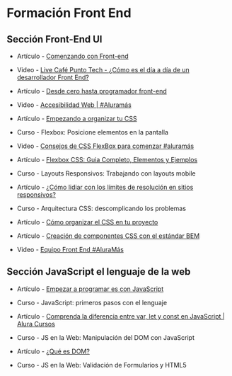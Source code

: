# Formación Front End

## Sección Front-End UI

* Artículo - [Comenzando con Front-end](https://www.aluracursos.com/blog/comenzando-con-front-end)

* Video - [Live Café Punto Tech - ¿Cómo es el día a día de un desarrollador Front End?](https://www.youtube.com/watch?v=rf7Yb1INgtQ&t=1869s)

* Artículo - [Desde cero hasta programador front-end](https://www.aluracursos.com/blog/desde-cero-hasta-programador-front-end)

* Video - [Accesibilidad Web | #Aluramás](https://www.youtube.com/watch?v=ngMOsuZL-XE&list=PLNKOkLkhi1KceHPDvWE7ZkPW7betyiAG0&index=39&t=2s)

* Artículo - [Empezando a organizar tu CSS](https://www.aluracursos.com/blog/empezando-a-organizar-tu-css)

* Curso - Flexbox: Posicione elementos en la pantalla

* Video - [Consejos de CSS FlexBox para comenzar #aluramás](https://www.youtube.com/watch?v=EB4vWLzfVcI&list=PLNKOkLkhi1KceHPDvWE7ZkPW7betyiAG0&index=37)

* Artículo - [Flexbox CSS: Guia Completo, Elementos y Ejemplos](https://www.aluracursos.com/blog/flexbox-css-guia-completo-elementos-y-ejemplos)

* Curso - Layouts Responsivos: Trabajando con layouts mobile

* Artículo - [¿Cómo lidiar con los límites de resolución en sitios responsivos?](https://www.aluracursos.com/blog/como-lidiar-con-los-limites-de-resolucion-en-sitios-responsivos)

* Curso - Arquitectura CSS: descomplicando los problemas

* Artículo - [Cómo organizar el CSS en tu proyecto](https://www.aluracursos.com/blog/como-organizar-el-css-en-tu-proyecto)

* Artículo - [Creación de componentes CSS con el estándar BEM](https://www.aluracursos.com/blog/creacion-de-componentes-css-con-el-estandar-bem)

* Video - [Equipo Front End #AluraMás](https://www.youtube.com/watch?v=rpvrLaBQwgg)

## Sección JavaScript el lenguaje de la web

* Artículo - [Empezar a programar es con JavaScript](https://www.aluracursos.com/blog/empezar-a-programar-es-con-javascript)

* Curso - JavaScript: primeros pasos con el lenguaje

* Artículo - [Comprenda la diferencia entre var, let y const en JavaScript | Alura Cursos](https://www.aluracursos.com/blog/comprenda-diferencia-entre-var-let-y-const-en-javascript)

* Curso - JS en la Web: Manipulación del DOM con JavaScript

* Artículo - [¿Qué es DOM?](https://www.aluracursos.com/blog/que-es-dom)

* Curso - JS en la Web: Validación de Formularios y HTML5

